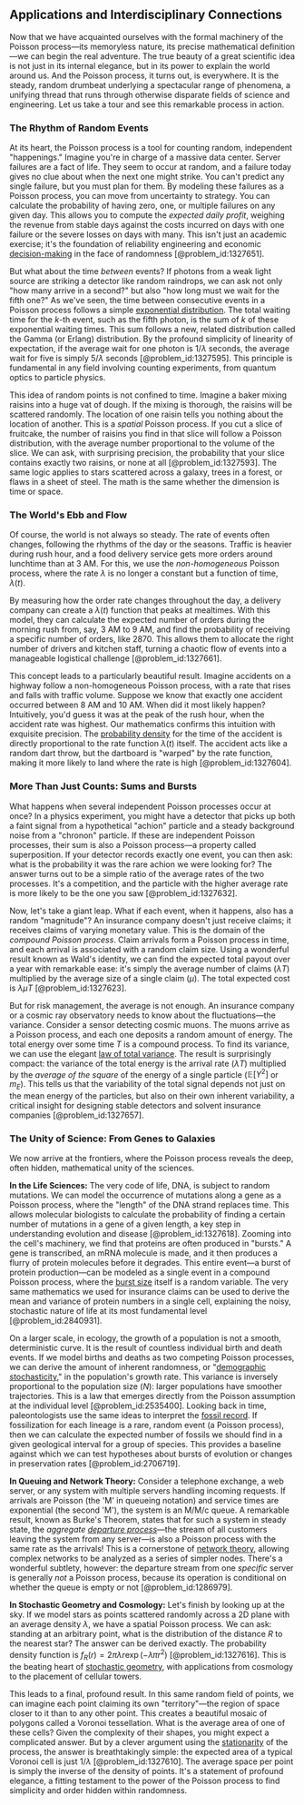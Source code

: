 ## Applications and Interdisciplinary Connections

Now that we have acquainted ourselves with the formal machinery of the Poisson process—its memoryless nature, its precise mathematical definition—we can begin the real adventure. The true beauty of a great scientific idea is not just in its internal elegance, but in its power to explain the world around us. And the Poisson process, it turns out, is everywhere. It is the steady, random drumbeat underlying a spectacular range of phenomena, a unifying thread that runs through otherwise disparate fields of science and engineering. Let us take a tour and see this remarkable process in action.

### The Rhythm of Random Events

At its heart, the Poisson process is a tool for counting random, independent "happenings." Imagine you're in charge of a massive data center. Server failures are a fact of life. They seem to occur at random, and a failure today gives no clue about when the next one might strike. You can't predict any single failure, but you must plan for them. By modeling these failures as a Poisson process, you can move from uncertainty to strategy. You can calculate the probability of having zero, one, or multiple failures on any given day. This allows you to compute the *expected daily profit*, weighing the revenue from stable days against the costs incurred on days with one failure or the severe losses on days with many. This isn't just an academic exercise; it's the foundation of reliability engineering and economic [decision-making](@article_id:137659) in the face of randomness [@problem_id:1327651].

But what about the time *between* events? If photons from a weak light source are striking a detector like random raindrops, we can ask not only "how many arrive in a second?" but also "how long must we wait for the fifth one?" As we've seen, the time between consecutive events in a Poisson process follows a simple [exponential distribution](@article_id:273400). The total waiting time for the $k$-th event, such as the fifth photon, is the sum of $k$ of these exponential waiting times. This sum follows a new, related distribution called the Gamma (or Erlang) distribution. By the profound simplicity of linearity of expectation, if the average wait for one photon is $1/\lambda$ seconds, the average wait for five is simply $5/\lambda$ seconds [@problem_id:1327595]. This principle is fundamental in any field involving counting experiments, from quantum optics to particle physics.

This idea of random points is not confined to time. Imagine a baker mixing raisins into a huge vat of dough. If the mixing is thorough, the raisins will be scattered randomly. The location of one raisin tells you nothing about the location of another. This is a *spatial* Poisson process. If you cut a slice of fruitcake, the number of raisins you find in that slice will follow a Poisson distribution, with the average number proportional to the volume of the slice. We can ask, with surprising precision, the probability that your slice contains exactly two raisins, or none at all [@problem_id:1327593]. The same logic applies to stars scattered across a galaxy, trees in a forest, or flaws in a sheet of steel. The math is the same whether the dimension is time or space.

### The World's Ebb and Flow

Of course, the world is not always so steady. The rate of events often changes, following the rhythms of the day or the seasons. Traffic is heavier during rush hour, and a food delivery service gets more orders around lunchtime than at 3 AM. For this, we use the *non-homogeneous* Poisson process, where the rate $\lambda$ is no longer a constant but a function of time, $\lambda(t)$.

By measuring how the order rate changes throughout the day, a delivery company can create a $\lambda(t)$ function that peaks at mealtimes. With this model, they can calculate the expected number of orders during the morning rush from, say, 3 AM to 9 AM, and find the probability of receiving a specific number of orders, like 2870. This allows them to allocate the right number of drivers and kitchen staff, turning a chaotic flow of events into a manageable logistical challenge [@problem_id:1327661].

This concept leads to a particularly beautiful result. Imagine accidents on a highway follow a non-homogeneous Poisson process, with a rate that rises and falls with traffic volume. Suppose we know that exactly one accident occurred between 8 AM and 10 AM. When did it most likely happen? Intuitively, you'd guess it was at the peak of the rush hour, when the accident rate was highest. Our mathematics confirms this intuition with exquisite precision. The [probability density](@article_id:143372) for the time of the accident is directly proportional to the rate function $\lambda(t)$ itself. The accident acts like a random dart throw, but the dartboard is "warped" by the rate function, making it more likely to land where the rate is high [@problem_id:1327604].

### More Than Just Counts: Sums and Bursts

What happens when several independent Poisson processes occur at once? In a physics experiment, you might have a detector that picks up both a faint signal from a hypothetical "achion" particle and a steady background noise from a "chronon" particle. If these are independent Poisson processes, their sum is also a Poisson process—a property called superposition. If your detector records exactly one event, you can then ask: what is the probability it was the rare achion we were looking for? The answer turns out to be a simple ratio of the average rates of the two processes. It's a competition, and the particle with the higher average rate is more likely to be the one you saw [@problem_id:1327632].

Now, let's take a giant leap. What if each event, when it happens, also has a random "magnitude"? An insurance company doesn't just receive claims; it receives claims of varying monetary value. This is the domain of the *compound Poisson process*. Claim arrivals form a Poisson process in time, and each arrival is associated with a random claim size. Using a wonderful result known as Wald's identity, we can find the expected total payout over a year with remarkable ease: it's simply the average number of claims ($\lambda T$) multiplied by the average size of a single claim ($\mu$). The total expected cost is $\lambda \mu T$ [@problem_id:1327623].

But for risk management, the average is not enough. An insurance company or a cosmic ray observatory needs to know about the fluctuations—the variance. Consider a sensor detecting cosmic muons. The muons arrive as a Poisson process, and each one deposits a random amount of energy. The total energy over some time $T$ is a compound process. To find its variance, we can use the elegant [law of total variance](@article_id:184211). The result is surprisingly compact: the variance of the total energy is the arrival rate ($\lambda T$) multiplied by the *average of the square* of the energy of a single particle ($\mathbb{E}[Y^2]$ or $m_E$). This tells us that the variability of the total signal depends not just on the mean energy of the particles, but also on their own inherent variability, a critical insight for designing stable detectors and solvent insurance companies [@problem_id:1327657].

### The Unity of Science: From Genes to Galaxies

We now arrive at the frontiers, where the Poisson process reveals the deep, often hidden, mathematical unity of the sciences.

**In the Life Sciences:** The very code of life, DNA, is subject to random mutations. We can model the occurrence of mutations along a gene as a Poisson process, where the "length" of the DNA strand replaces time. This allows molecular biologists to calculate the probability of finding a certain number of mutations in a gene of a given length, a key step in understanding evolution and disease [@problem_id:1327618]. Zooming into the cell's machinery, we find that proteins are often produced in "bursts." A gene is transcribed, an mRNA molecule is made, and it then produces a flurry of protein molecules before it degrades. This entire event—a burst of protein production—can be modeled as a single event in a compound Poisson process, where the [burst size](@article_id:275126) itself is a random variable. The very same mathematics we used for insurance claims can be used to derive the mean and variance of protein numbers in a single cell, explaining the noisy, stochastic nature of life at its most fundamental level [@problem_id:2840931].

On a larger scale, in ecology, the growth of a population is not a smooth, deterministic curve. It is the result of countless individual birth and death events. If we model births and deaths as two competing Poisson processes, we can derive the amount of inherent randomness, or "[demographic stochasticity](@article_id:146042)," in the population's growth rate. This variance is inversely proportional to the population size ($N$): larger populations have smoother trajectories. This is a law that emerges directly from the Poisson assumption at the individual level [@problem_id:2535400]. Looking back in time, paleontologists use the same ideas to interpret the [fossil record](@article_id:136199). If fossilization for each lineage is a rare, random event (a Poisson process), then we can calculate the expected number of fossils we should find in a given geological interval for a group of species. This provides a baseline against which we can test hypotheses about bursts of evolution or changes in preservation rates [@problem_id:2706719].

**In Queuing and Network Theory:** Consider a telephone exchange, a web server, or any system with multiple servers handling incoming requests. If arrivals are Poisson (the 'M' in queueing notation) and service times are exponential (the second 'M'), the system is an M/M/c queue. A remarkable result, known as Burke's Theorem, states that for such a system in steady state, the *aggregate [departure process](@article_id:272452)*—the stream of all customers leaving the system from any server—is also a Poisson process with the same rate as the arrivals! This is a cornerstone of [network theory](@article_id:149534), allowing complex networks to be analyzed as a series of simpler nodes. There's a wonderful subtlety, however: the departure stream from one *specific* server is generally *not* a Poisson process, because its operation is conditional on whether the queue is empty or not [@problem_id:1286979].

**In Stochastic Geometry and Cosmology:** Let's finish by looking up at the sky. If we model stars as points scattered randomly across a 2D plane with an average density $\lambda$, we have a spatial Poisson process. We can ask: standing at an arbitrary point, what is the distribution of the distance $R$ to the nearest star? The answer can be derived exactly. The probability density function is $f_R(r) = 2 \pi \lambda r \exp(-\lambda \pi r^2)$ [@problem_id:1327616]. This is the beating heart of [stochastic geometry](@article_id:197968), with applications from cosmology to the placement of cellular towers.

This leads to a final, profound result. In this same random field of points, we can imagine each point claiming its own "territory"—the region of space closer to it than to any other point. This creates a beautiful mosaic of polygons called a Voronoi tessellation. What is the average area of one of these cells? Given the complexity of their shapes, you might expect a complicated answer. But by a clever argument using the [stationarity](@article_id:143282) of the process, the answer is breathtakingly simple: the expected area of a typical Voronoi cell is just $1/\lambda$ [@problem_id:1327610]. The average space per point is simply the inverse of the density of points. It's a statement of profound elegance, a fitting testament to the power of the Poisson process to find simplicity and order hidden within randomness.